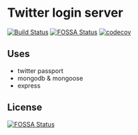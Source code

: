 # Twitter login server

[![Build Status](https://travis-ci.org/tekwrks/login.svg?branch=master)](https://travis-ci.org/tekwrks/login)
[![FOSSA Status](https://app.fossa.io/api/projects/git%2Bgithub.com%2Ftekwrks%2Flogin.svg?type=shield)](https://app.fossa.io/projects/git%2Bgithub.com%2Ftekwrks%2Flogin?ref=badge_shield)
[![codecov](https://codecov.io/gh/tekwrks/login/branch/master/graph/badge.svg)](https://codecov.io/gh/tekwrks/login)

## Uses
- twitter passport
- mongodb & mongoose
- express

## License
[![FOSSA Status](https://app.fossa.io/api/projects/git%2Bgithub.com%2Ftekwrks%2Flogin.svg?type=large)](https://app.fossa.io/projects/git%2Bgithub.com%2Ftekwrks%2Flogin?ref=badge_large)
